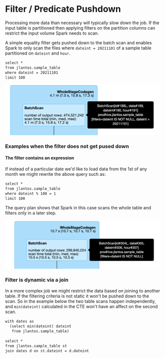 # Filter / Predicate Pushdown

Processing more data than necessary will typically slow down the job. 
If the input table is partitioned then applying filters on the partition columns can restrict the input volume Spark
 needs
 to scan.


A simple equality filter gets pushed down to the batch scan and enables Spark to only scan the files 
where `dateint = 20211101` of a sample table partitioned on `dateint` and `hour`.

```
select *
from jlantos.sample_table
where dateint = 20211101
limit 100
```
![Successful-Filter_Pushdown](../imgs/spark-filter-pushdown-success.png)

### Examples when the filter does not get pused down

#### The filter contains an expression 

If instead of a particular date we'd like to load data from the 1st of any month we might
 rewrite the above query such as:

```
select *
from jlantos.sample_table
where dateint % 100 = 1
limit 100
```

The query plan shows that Spark in this case scans the whole table and filters only in a later step.

![Successful-Filter_Pushdown](../imgs/spark-filter-ignored.png)


### Filter is dynamic via a join

In a more complex job we might restrict the data based on joining to another table. If the filtering criteria is not
 static it won't be pushed down to the scan. So in the example below the two table scans happen independently, and
  `min(dateint)` calculated in the CTE won't have an affect on the second scan.

```
with dates as
  (select min(dateint) dateint
   from jlantos.sample_table)

select *
from jlantos.sample_table st
join dates d on st.dateint = d.dateint
```
